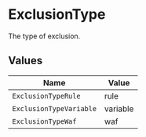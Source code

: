 # ExclusionType

The type of exclusion.


## Values

| Name                    | Value                   |
| ----------------------- | ----------------------- |
| `ExclusionTypeRule`     | rule                    |
| `ExclusionTypeVariable` | variable                |
| `ExclusionTypeWaf`      | waf                     |